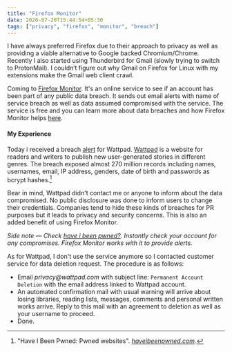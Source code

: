 ```yaml
---
title: "Firefox Monitor"
date: 2020-07-20T15:44:54+05:30
tags: ["privacy", "firefox", "monitor", "breach"]
---
```


I have always preferred Firefox due to their approach to privacy as well as providing a viable alternative to Google backed Chromium/Chrome. Recently I also started using Thunderbird for Gmail (slowly trying to switch to ProtonMail). I couldn’t figure out why Gmail on Firefox for Linux with my extensions make the Gmail web client crawl.

Coming to [Firefox Monitor](https://monitor.firefox.com/). It's an online service to see if an account has been part of any public data breach. It sends out email alerts with name of service breach as well as data assumed compromised with the service. The service is free and you can learn more about data breaches and how Firefox Monitor helps [here](https://support.mozilla.org/en-US/kb/firefox-monitor-faq).

#### My Experience

Today i received a breach [alert](https://monitor.firefox.com/breach-details/Wattpad) for Wattpad. [Wattpad](https://www.wattpad.com) is a website for readers and writers to publish new user-generated stories in different genres. The breach exposed almost 270 million records including names, usernames, email, IP address, genders, date of birth and passwords as bcrypt hashes.[^1]
[^1]: "Have I Been Pwned: Pwned websites". [_haveibeenpwned.com_](https://haveibeenpwned.com/PwnedWebsites#Wattpad).

Bear in mind, Wattpad didn't contact me or anyone to inform about the data compromised. No public disclosure was done to inform users to change their credentials. Companies tend to hide these kinds of breaches for PR purposes but it leads to privacy and security concerns. This is also an added benefit of using Firefox Monitor.

_Side note — Check_ [_have i been pwned?_](https://haveibeenpwned.com/)_. Instantly check your account for any compromises. Firefox Monitor works with it to provide alerts._ 

As for Wattpad, I don't use the service anymore so I contacted customer service for data deletion request. The procedure is as follows:

- Email _privacy@wattpad.com_ with subject line: `Permanent Account Deletion` with the email address linked to Wattpad account.
- An automated confirmation mail with usual warning will arrive about losing libraries, reading lists, messages, comments and personal written works arrive. Reply to this mail with an agreement to deletion as well as your username to proceed.
- Done.
